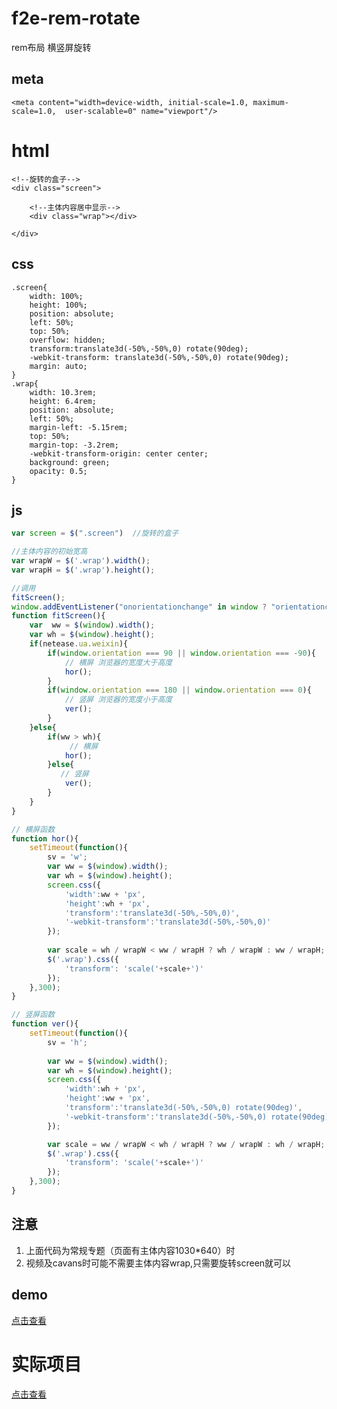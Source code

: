 # f2e-rem-rotate
rem布局 横竖屏旋转

## meta ##
    <meta content="width=device-width, initial-scale=1.0, maximum-scale=1.0,  user-scalable=0" name="viewport"/>
# html #
    <!--旋转的盒子-->
	<div class="screen">
		
		<!--主体内容居中显示-->
		<div class="wrap"></div>
	
	</div>
## css ##
	.screen{
	    width: 100%;
	    height: 100%;
	    position: absolute;
	    left: 50%;
	    top: 50%;
	    overflow: hidden;
	    transform:translate3d(-50%,-50%,0) rotate(90deg);
	    -webkit-transform: translate3d(-50%,-50%,0) rotate(90deg);
	    margin: auto;
	}
	.wrap{
	    width: 10.3rem;
	    height: 6.4rem;
	    position: absolute;
	    left: 50%;
	    margin-left: -5.15rem;
	    top: 50%;
	    margin-top: -3.2rem;
	    -webkit-transform-origin: center center;
	    background: green;
	    opacity: 0.5; 
	}
## js ##
```javascript  
var screen = $(".screen")  //旋转的盒子  

//主体内容的初始宽高
var wrapW = $('.wrap').width();
var wrapH = $('.wrap').height();  

//调用
fitScreen();
window.addEventListener("onorientationchange" in window ? "orientationchange" : "resize",fitScreen, false);
function fitScreen(){
    var  ww = $(window).width();
    var wh = $(window).height();
    if(netease.ua.weixin){
        if(window.orientation === 90 || window.orientation === -90){
            // 横屏 浏览器的宽度大于高度
            hor();
        }
        if(window.orientation === 180 || window.orientation === 0){
            // 竖屏 浏览器的宽度小于高度
            ver();
        }
    }else{
        if(ww > wh){
        	 // 横屏
            hor();  
        }else{
           // 竖屏
            ver();
        }
    }
}

// 横屏函数
function hor(){
    setTimeout(function(){
        sv = 'w';
        var ww = $(window).width();
        var wh = $(window).height();
        screen.css({
            'width':ww + 'px',
            'height':wh + 'px',
            'transform':'translate3d(-50%,-50%,0)',
            '-webkit-transform':'translate3d(-50%,-50%,0)'
        });
		
        var scale = wh / wrapW < ww / wrapH ? wh / wrapW : ww / wrapH;
        $('.wrap').css({
        	'transform': 'scale('+scale+')'
        });
    },300);
}

// 竖屏函数
function ver(){
    setTimeout(function(){
    	sv = 'h';
       
        var ww = $(window).width();
        var wh = $(window).height();
        screen.css({
            'width':wh + 'px',
            'height':ww + 'px',
            'transform':'translate3d(-50%,-50%,0) rotate(90deg)',
            '-webkit-transform':'translate3d(-50%,-50%,0) rotate(90deg)'
        });

        var scale = ww / wrapW < wh / wrapH ? ww / wrapW : wh / wrapH;
        $('.wrap').css({
        	'transform': 'scale('+scale+')'
        });
    },300);
}
```

## 注意 ##


1. 上面代码为常规专题（页面有主体内容1030*640）时
2. 视频及cavans时可能不需要主体内容wrap,只需要旋转screen就可以

	


## demo ##
[点击查看](http://test.go.163.com/go/2015/public/team/liwenhui/f2e-rem-rotate/)
# 实际项目 #
[点击查看](http://test.go.163.com/go/2018/0101/haihang/index.html)
